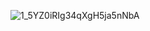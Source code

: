 ![1_5YZ0iRIg34qXgH5ja5nNbA](https://github.com/user-attachments/assets/b1d2efd6-68f6-4679-8021-70ae8e7aae91)

